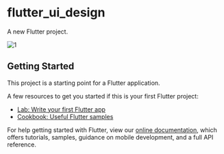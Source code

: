 # flutter_ui_design

A new Flutter project.

![1](https://user-images.githubusercontent.com/68488154/155884465-18533677-d39c-4bf5-8311-7081ec705304.jpg)



## Getting Started

This project is a starting point for a Flutter application.

A few resources to get you started if this is your first Flutter project:

- [Lab: Write your first Flutter app](https://flutter.dev/docs/get-started/codelab)
- [Cookbook: Useful Flutter samples](https://flutter.dev/docs/cookbook)

For help getting started with Flutter, view our
[online documentation](https://flutter.dev/docs), which offers tutorials,
samples, guidance on mobile development, and a full API reference.
